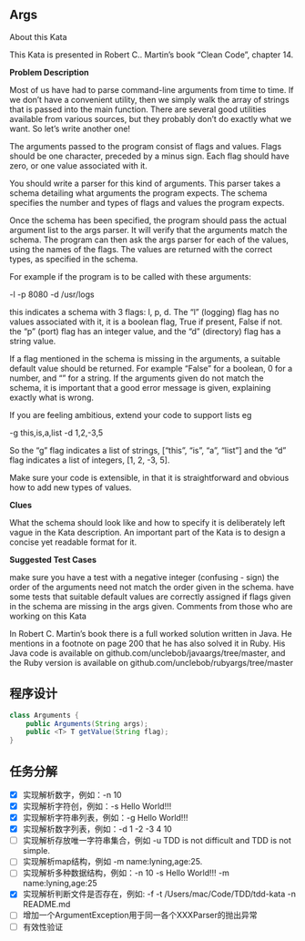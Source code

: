 ## Args
About this Kata

This Kata is presented in Robert C.. Martin’s book “Clean Code”, chapter 14.

**Problem Description**

Most of us have had to parse command-line arguments from time to time. If we don’t have a convenient utility, then we simply walk the array of strings that is passed into the main function. There are several good utilities available from various sources, but they probably don’t do exactly what we want. So let’s write another one!

The arguments passed to the program consist of flags and values. Flags should be one character, preceded by a minus sign. Each flag should have zero, or one value associated with it.

You should write a parser for this kind of arguments. This parser takes a schema detailing what arguments the program expects. The schema specifies the number and types of flags and values the program expects.

Once the schema has been specified, the program should pass the actual argument list to the args parser. It will verify that the arguments match the schema. The program can then ask the args parser for each of the values, using the names of the flags. The values are returned with the correct types, as specified in the schema.

For example if the program is to be called with these arguments:

-l -p 8080 -d /usr/logs

this indicates a schema with 3 flags: l, p, d. The “l” (logging) flag has no values associated with it, it is a boolean flag, True if present, False if not. the “p” (port) flag has an integer value, and the “d” (directory) flag has a string value.

If a flag mentioned in the schema is missing in the arguments, a suitable default value should be returned. For example “False” for a boolean, 0 for a number, and “” for a string. If the arguments given do not match the schema, it is important that a good error message is given, explaining exactly what is wrong.

If you are feeling ambitious, extend your code to support lists eg

-g this,is,a,list -d 1,2,-3,5

So the “g” flag indicates a list of strings, [“this”, “is”, “a”, “list”] and the “d” flag indicates a list of integers, [1, 2, -3, 5].

Make sure your code is extensible, in that it is straightforward and obvious how to add new types of values.

**Clues**

What the schema should look like and how to specify it is deliberately left vague in the Kata description. An important part of the Kata is to design a concise yet readable format for it.

**Suggested Test Cases**

make sure you have a test with a negative integer (confusing - sign)
the order of the arguments need not match the order given in the schema.
have some tests that suitable default values are correctly assigned if flags given in the schema are missing in the args given.
Comments from those who are working on this Kata

In Robert C. Martin’s book there is a full worked solution written in Java. He mentions in a footnote on page 200 that he has also solved it in Ruby. His Java code is available on github.com/unclebob/javaargs/tree/master, and the Ruby version is available on github.com/unclebob/rubyargs/tree/master

## 程序设计
```java
class Arguments {
    public Arguments(String args);
    public <T> T getValue(String flag);
}
```

## 任务分解
- [x] 实现解析数字，例如：-n 10
- [x] 实现解析字符创，例如：-s Hello World!!!
- [x] 实现解析字符串列表，例如：-g Hello World!!!
- [x] 实现解析数字列表，例如：-d 1 -2 -3 4 10
- [ ] 实现解析存放唯一字符串集合，例如 -u TDD is not difficult and TDD is not simple.
- [ ] 实现解析map结构，例如 -m name:lyning,age:25.
- [ ] 实现解析多种数据结构，例如：-n 10 -s Hello World!!! -m name:lyning,age:25
- [x] 实现解析判断文件是否存在，例如: -f -t /Users/mac/Code/TDD/tdd-kata -n README.md
- [ ] 增加一个ArgumentException用于同一各个XXXParser的抛出异常
- [ ] 有效性验证
